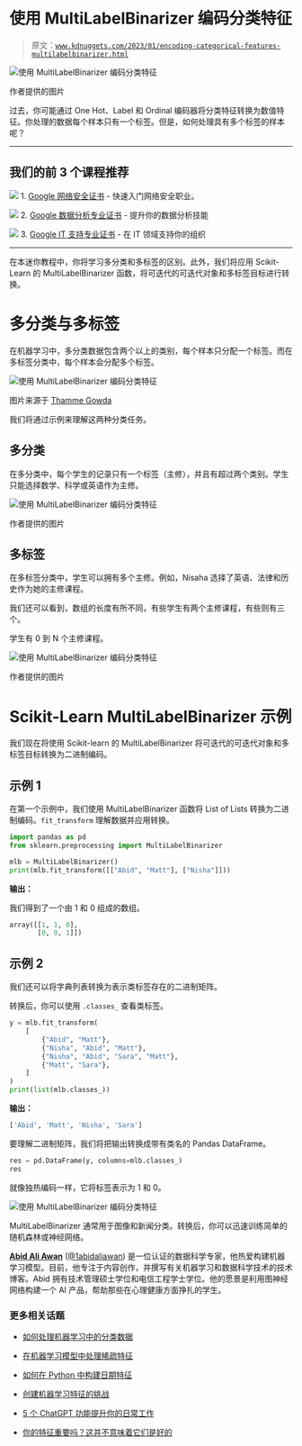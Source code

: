 # 使用 MultiLabelBinarizer 编码分类特征

> 原文：[`www.kdnuggets.com/2023/01/encoding-categorical-features-multilabelbinarizer.html`](https://www.kdnuggets.com/2023/01/encoding-categorical-features-multilabelbinarizer.html)

![使用 MultiLabelBinarizer 编码分类特征](img/ff76ecffd6003a5f628ad0bb8468f58f.png)

作者提供的图片

过去，你可能通过 One Hot、Label 和 Ordinal 编码器将分类特征转换为数值特征。你处理的数据每个样本只有一个标签。但是，如何处理具有多个标签的样本呢？

* * *

## 我们的前 3 个课程推荐

![](img/0244c01ba9267c002ef39d4907e0b8fb.png) 1\. [Google 网络安全证书](https://www.kdnuggets.com/google-cybersecurity) - 快速入门网络安全职业。

![](img/e225c49c3c91745821c8c0368bf04711.png) 2\. [Google 数据分析专业证书](https://www.kdnuggets.com/google-data-analytics) - 提升你的数据分析技能

![](img/0244c01ba9267c002ef39d4907e0b8fb.png) 3\. [Google IT 支持专业证书](https://www.kdnuggets.com/google-itsupport) - 在 IT 领域支持你的组织

* * *

在本迷你教程中，你将学习多分类和多标签的区别。此外，我们将应用 Scikit-Learn 的 MultiLabelBinarizer 函数，将可迭代的可迭代对象和多标签目标进行转换。

# 多分类与多标签

在机器学习中，多分类数据包含两个以上的类别，每个样本只分配一个标签。而在多标签分类中，每个样本会分配多个标签。

![使用 MultiLabelBinarizer 编码分类特征](img/79c39300fa5daef44935a79c037a8443.png)

图片来源于 [Thamme Gowda](https://stats.stackexchange.com/a/133205)

我们将通过示例来理解这两种分类任务。

## 多分类

在多分类中，每个学生的记录只有一个标签（主修），并且有超过两个类别。学生只能选择数学、科学或英语作为主修。

![使用 MultiLabelBinarizer 编码分类特征](img/3cfa480e1d6d113b7a465ebbb969a16a.png)

作者提供的图片

## 多标签

在多标签分类中，学生可以拥有多个主修。例如，Nisaha 选择了英语、法律和历史作为她的主修课程。

我们还可以看到，数组的长度有所不同，有些学生有两个主修课程，有些则有三个。

学生有 0 到 N 个主修课程。

![使用 MultiLabelBinarizer 编码分类特征](img/61921238830dcccbb633c10da96d45cc.png)

作者提供的图片

# Scikit-Learn MultiLabelBinarizer 示例

我们现在将使用 Scikit-learn 的 MultiLabelBinarizer 将可迭代的可迭代对象和多标签目标转换为二进制编码。

## 示例 1

在第一个示例中，我们使用 MultiLabelBinarizer 函数将 List of Lists 转换为二进制编码。`fit_transform` 理解数据并应用转换。

```py
import pandas as pd
from sklearn.preprocessing import MultiLabelBinarizer

mlb = MultiLabelBinarizer()
print(mlb.fit_transform([["Abid", "Matt"], ["Nisha"]]))
```

**输出：**

我们得到了一个由 1 和 0 组成的数组。

```py
array([[1, 1, 0],
       [0, 0, 1]])
```

## 示例 2

我们还可以将字典列表转换为表示类标签存在的二进制矩阵。

转换后，你可以使用 `.classes_` 查看类标签。

```py
y = mlb.fit_transform(
    [
        {"Abid", "Matt"},
        {"Nisha", "Abid", "Matt"},
        {"Nisha", "Abid", "Sara", "Matt"},
        {"Matt", "Sara"},
    ]
)
print(list(mlb.classes_))
```

**输出：**

```py
['Abid', 'Matt', 'Nisha', 'Sara']
```

要理解二进制矩阵，我们将把输出转换成带有类名的 Pandas DataFrame。

```py
res = pd.DataFrame(y, columns=mlb.classes_)
res
```

就像独热编码一样，它将标签表示为 1 和 0。

![使用 MultiLabelBinarizer 编码分类特征](img/971e8777eb9250b91cd7616e4da7e201.png)

MultiLabelBinarizer 通常用于图像和新闻分类。转换后，你可以迅速训练简单的随机森林或神经网络。

**[Abid Ali Awan](https://www.polywork.com/kingabzpro)** ([@1abidaliawan](https://twitter.com/1abidaliawan)) 是一位认证的数据科学专家，他热爱构建机器学习模型。目前，他专注于内容创作，并撰写有关机器学习和数据科学技术的技术博客。Abid 拥有技术管理硕士学位和电信工程学士学位。他的愿景是利用图神经网络构建一个 AI 产品，帮助那些在心理健康方面挣扎的学生。

### 更多相关话题

+   [如何处理机器学习中的分类数据](https://www.kdnuggets.com/2021/05/deal-with-categorical-data-machine-learning.html)

+   [在机器学习模型中处理稀疏特征](https://www.kdnuggets.com/2021/01/sparse-features-machine-learning-models.html)

+   [如何在 Python 中构建日期特征](https://www.kdnuggets.com/2021/08/engineer-date-features-python.html)

+   [创建机器学习特征的挑战](https://www.kdnuggets.com/2022/02/challenges-creating-features-machine-learning.html)

+   [5 个 ChatGPT 功能提升你的日常工作](https://www.kdnuggets.com/2023/05/5-chatgpt-features-boost-daily-work.html)

+   [你的特征重要吗？这并不意味着它们是好的](https://www.kdnuggets.com/your-features-are-important-it-doesnt-mean-they-are-good)
